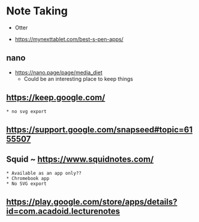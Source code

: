 # Note Taking


* Otter

* https://mynexttablet.com/best-s-pen-apps/

## nano

* https://nano.page/page/media_diet
	* Could be an interesting place to keep things


## https://keep.google.com/
	* no svg export

## https://support.google.com/snapseed#topic=6155507

## Squid ~ https://www.squidnotes.com/
	* Available as an app only??
	* Chromebook app
	* No SVG export

## https://play.google.com/store/apps/details?id=com.acadoid.lecturenotes
